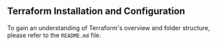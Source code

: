 ## Terraform Installation and Configuration

To gain an understanding of Terraform's overview and folder structure, please refer to the `README.md` file.
